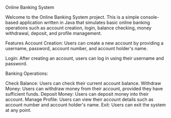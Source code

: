 Online Banking System

Welcome to the Online Banking System project. This is a simple console-based application written in Java that simulates basic online banking operations such as account creation, login, balance checking, money withdrawal, deposit, and profile management.

Features
Account Creation: Users can create a new account by providing a username, password, account number, and account holder's name.

Login: After creating an account, users can log in using their username and password.

Banking Operations:

Check Balance: Users can check their current account balance.
Withdraw Money: Users can withdraw money from their account, provided they have sufficient funds.
Deposit Money: Users can deposit money into their account.
Manage Profile: Users can view their account details such as account number and account holder's name.
Exit: Users can exit the system at any point.
